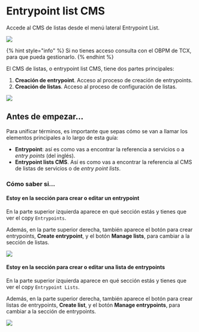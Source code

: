# Entrypoint list CMS

Accede al CMS de listas desde el menú lateral Entrypoint List.

![](.gitbook/assets/entrypoint\_list\_menu\_lateral.png)

{% hint style="info" %}
Si no tienes acceso consulta con el OBPM de TCX, para que pueda gestionarlo.
{% endhint %}

El CMS de listas, o entrypoint list CMS, tiene dos partes principales:

1. **Creación de entrypoint**. Acceso al proceso de creación de entrypoints.
2. **Creación de listas**. Acceso al proceso de configuración de listas.

![](.gitbook/assets/entrypoint\_list\_entrypoint.gif)

## Antes de empezar...

Para unificar términos, es importante que sepas cómo se van a llamar los elementos principales a lo largo de esta guía:

* **Entrypoint**: así es como vas a encontrar la referencia a servicios o a _entry points_ (del inglés).&#x20;
* **Entrypoint lists CMS**. Así es como vas a encontrar la referencia al CMS de listas de servicios o de _entry point lists_.

### Cómo saber si...

#### Estoy en la sección para crear o editar un entrypoint

En la parte superior izquierda aparece en qué sección estás y tienes que ver el copy `Entrypoints`.

Además, en la parte superior derecha, también aparece el botón para crear entrypoints, **Create entrypoint**, y el botón **Manage lists**, para cambiar a la sección de listas.

![](.gitbook/assets/seccion\_entrypoints.png)

#### Estoy en la sección para crear o editar una lista de entrypoints

En la parte superior izquierda aparece en qué sección estás y tienes que ver el copy `Entrypoint Lists`.

Además, en la parte superior derecha, también aparece el botón para crear listas de entrypoints, **Create list**, y el botón **Manage entrypoints**, para cambiar a la sección de entrypoints.

![](.gitbook/assets/seccion\_listas.png)

